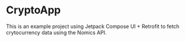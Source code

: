 # CryptoApp

This is an example project using Jetpack Compose UI + Retrofit to fetch crytocurrency data using the Nomics API.

